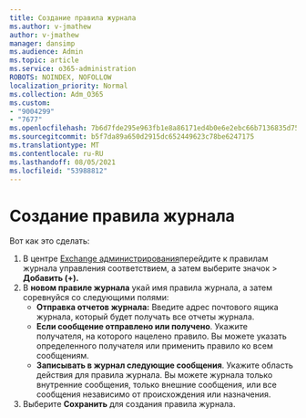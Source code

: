 ```yaml
---
title: Создание правила журнала
ms.author: v-jmathew
author: v-jmathew
manager: dansimp
ms.audience: Admin
ms.topic: article
ms.service: o365-administration
ROBOTS: NOINDEX, NOFOLLOW
localization_priority: Normal
ms.collection: Adm_O365
ms.custom:
- "9004299"
- "7677"
ms.openlocfilehash: 7b6d7fde295e963fb1e8a86171ed4b0e6e2ebc66b7136835d75f5f8c1b19f9de
ms.sourcegitcommit: b5f7da89a650d2915dc652449623c78be6247175
ms.translationtype: MT
ms.contentlocale: ru-RU
ms.lasthandoff: 08/05/2021
ms.locfileid: "53988812"
---
```

# <a name="create-a-journal-rule"></a>Создание правила журнала

Вот как это сделать:

1. В центре [Exchange администрирования](https://go.microsoft.com/fwlink/p/?linkid=2059104)перейдите к правилам журнала управления соответствием, а затем выберите значок  >   **Добавить (+).**
2. В **новом правиле журнала** укай имя правила журнала, а затем соревнуйся со следующими полями:  
    - **Отправка отчетов журнала:** Введите адрес почтового ящика журнала, который будет получать все отчеты журнала.  
    - **Если сообщение отправлено или получено**. Укажите получателя, на которого нацелено правило. Вы можете указать определенного получателя или применить правило ко всем сообщениям.  
    - **Записывать в журнал следующие сообщения**. Укажите область действия для правила журнала. Вы можете журнала только внутренние сообщения, только внешние сообщения, или все сообщения независимо от происхождения или назначения.
3. Выберите **Сохранить** для создания правила журнала.
